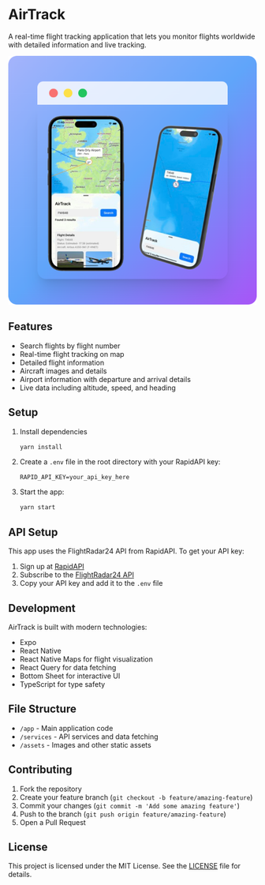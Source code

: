 # AirTrack

A real-time flight tracking application that lets you monitor flights worldwide with detailed information and live tracking.

![AirTrack App](./documentation/image.png)

## Features

- Search flights by flight number
- Real-time flight tracking on map
- Detailed flight information
- Aircraft images and details
- Airport information with departure and arrival details
- Live data including altitude, speed, and heading

## Setup

1. Install dependencies
   ```bash
   yarn install
   ```

2. Create a `.env` file in the root directory with your RapidAPI key:
   ```
   RAPID_API_KEY=your_api_key_here
   ```

3. Start the app:
   ```bash
   yarn start
   ```

## API Setup

This app uses the FlightRadar24 API from RapidAPI. To get your API key:

1. Sign up at [RapidAPI](https://rapidapi.com)
2. Subscribe to the [FlightRadar24 API](https://rapidapi.com/apidojo/api/flight-radar1)
3. Copy your API key and add it to the `.env` file

## Development

AirTrack is built with modern technologies:
- Expo
- React Native
- React Native Maps for flight visualization
- React Query for data fetching
- Bottom Sheet for interactive UI
- TypeScript for type safety

## File Structure

- `/app` - Main application code
- `/services` - API services and data fetching
- `/assets` - Images and other static assets

## Contributing

1. Fork the repository
2. Create your feature branch (`git checkout -b feature/amazing-feature`)
3. Commit your changes (`git commit -m 'Add some amazing feature'`)
4. Push to the branch (`git push origin feature/amazing-feature`)
5. Open a Pull Request

## License

This project is licensed under the MIT License. See the [LICENSE](LICENSE) file for details.
